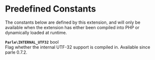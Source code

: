 Predefined Constants
====================

The constants below are defined by this extension, and will only be
available when the extension has either been compiled into PHP or
dynamically loaded at runtime.

**`Parle\INTERNAL_UTF32`** <span class="type">bool</span>  
<span class="simpara"> Flag whether the internal UTF-32 support is
compiled in. Available since parle 0.7.2. </span>
